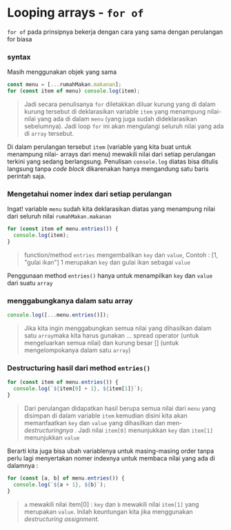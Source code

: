 # Looping arrays - `for of`

`for of` pada prinsipnya bekerja dengan cara yang sama dengan perulangan for biasa

### syntax

Masih menggunakan objek yang sama

```javascript
const menu = [...rumahMakan.makanan];
for (const item of menu) console.log(item);
```

> Jadi secara penulisanya `for` diletakkan diluar kurung yang di dalam kurung tersebut di deklarasikan variable `item` yang menampung nilai-nilai yang ada di dalam `menu` (yang juga sudah dideklarasikan sebelumnya). Jadi loop `for` ini akan mengulangi seluruh nilai yang ada di `array` tersebut.

Di dalam perulangan tersebut `item` (variable yang kita buat untuk menampung nilai- arrays dari menu) mewakili nilai dari setiap perulangan terkini yang sedang berlangsung. Penulisan `console.log` diatas bisa ditulis langsung tanpa _code block_ dikarenakan hanya mengandung satu baris perintah saja.

### Mengetahui nomer index dari setiap perulangan

Ingat! variable `menu` sudah kita deklarasikan diatas yang menampung nilai dari seluruh nilai `rumahMakan.makanan`

```javascript
for (const item of menu.entries()) {
  console.log(item);
}
```

> function/method `entries` mengembalikan `key` dan `value`, Contoh : [1, "gulai ikan"] 1 merupakan `key` dan gulai ikan sebagai `value`

Penggunaan method `entries()` hanya untuk menampilkan `key` dan `value` dari suatu `array`

### menggabungkanya dalam satu array

```javascript
console.log([...menu.entries()]);
```

> Jika kita ingin menggabungkan semua nilai yang dihasilkan dalam satu `array`maka kita harus gunakan ... spread operator (untuk mengeluarkan semua nilai) dan kurung besar [] (untuk mengelompokanya dalam satu `array`)

### Destructuring hasil dari method `entries()`

```javascript
for (const item of menu.entries()) {
  console.log(`${item[0] + 1}, ${item[1]}`);
}
```

> Dari perulangan didapatkan hasil berupa semua nilai dari `menu` yang disimpan di dalam variable `item` kemudian disini kita akan memanfaatkan `key` dan `value` yang dihasilkan dan men-_destructuringnya_ . Jadi nilai `item[0]` menunjukkan `key` dan `item[1]` menunjukkan `value`

Berarti kita juga bisa ubah variablenya untuk masing-masing order tanpa perlu lagi menyertakan nomer indexnya untuk membaca nilai yang ada di dalamnya :

```javascript
for (const [a, b] of menu.entries()) {
  console.log(`${a + 1}, ${b}`);
}
```

> `a` mewakili nilai item[0] : `key` dan `b` mewakili nilai `item[1]` yang merupakan `value`. Inilah keuntungan kita jika menggunakan _destructuring assignment_.
